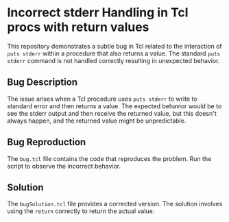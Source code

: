 # Incorrect stderr Handling in Tcl procs with return values

This repository demonstrates a subtle bug in Tcl related to the interaction of `puts stderr` within a procedure that also returns a value. The standard `puts stderr` command is not handled correctly resulting in unexpected behavior.

## Bug Description
The issue arises when a Tcl procedure uses `puts stderr` to write to standard error and then returns a value.  The expected behavior would be to see the stderr output and then receive the returned value, but this doesn't always happen, and the returned value might be unpredictable.

## Bug Reproduction
The `bug.tcl` file contains the code that reproduces the problem. Run the script to observe the incorrect behavior.

## Solution
The `bugSolution.tcl` file provides a corrected version. The solution involves using the `return` correctly to return the actual value.